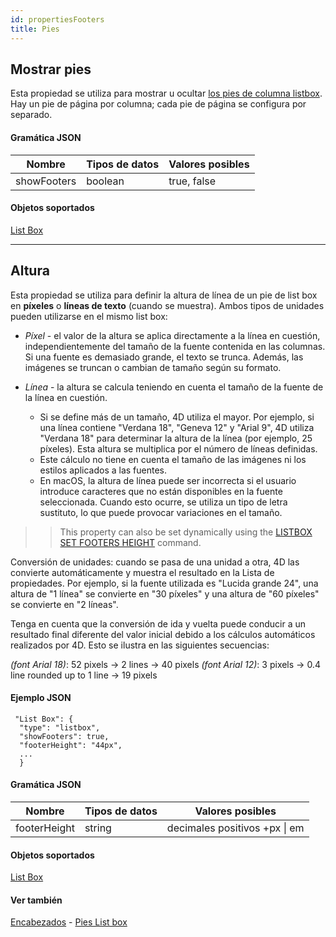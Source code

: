 ```yaml
---
id: propertiesFooters
title: Pies
---
```


## Mostrar pies

Esta propiedad se utiliza para mostrar u ocultar [los pies de columna listbox](listbox_overview.md#list-box-footers). Hay un pie de página por columna; cada pie de página se configura por separado.

#### Gramática JSON

| Nombre      | Tipos de datos | Valores posibles |
| ----------- | -------------- | ---------------- |
| showFooters | boolean        | true, false      |

#### Objetos soportados

[List Box](listbox_overview.md)

---

## Altura

Esta propiedad se utiliza para definir la altura de línea de un pie de list box en **píxeles** o **líneas de texto** (cuando se muestra). Ambos tipos de unidades pueden utilizarse en el mismo list box:

- _Píxel_ - el valor de la altura se aplica directamente a la línea en cuestión, independientemente del tamaño de la fuente contenida en las columnas. Si una fuente es demasiado grande, el texto se trunca. Además, las imágenes se truncan o cambian de tamaño según su formato.

- _Línea_ - la altura se calcula teniendo en cuenta el tamaño de la fuente de la línea en cuestión.
  - Si se define más de un tamaño, 4D utiliza el mayor. Por ejemplo, si una línea contiene "Verdana 18", "Geneva 12" y "Arial 9", 4D utiliza "Verdana 18" para determinar la altura de la línea (por ejemplo, 25 píxeles). Esta altura se multiplica por el número de líneas definidas.
  - Este cálculo no tiene en cuenta el tamaño de las imágenes ni los estilos aplicados a las fuentes.
  - En macOS, la altura de línea puede ser incorrecta si el usuario introduce caracteres que no están disponibles en la fuente seleccionada. Cuando esto ocurre, se utiliza un tipo de letra sustituto, lo que puede provocar variaciones en el tamaño.

> > This property can also be set dynamically using the [LISTBOX SET FOOTERS HEIGHT](https://doc.4d.com/4Dv17R6/4D/17-R6/List-box-footer-specific-properties.300-4354808.en.html) command.

Conversión de unidades: cuando se pasa de una unidad a otra, 4D las convierte automáticamente y muestra el resultado en la Lista de propiedades. Por ejemplo, si la fuente utilizada es "Lucida grande 24", una altura de "1 línea" se convierte en "30 píxeles" y una altura de "60 píxeles" se convierte en "2 líneas".

Tenga en cuenta que la conversión de ida y vuelta puede conducir a un resultado final diferente del valor inicial debido a los cálculos automáticos realizados por 4D. Esto se ilustra en las siguientes secuencias:

_(font Arial 18)_: 52 pixels -> 2 lines -> 40 pixels _(font Arial 12)_: 3 pixels -> 0.4 line rounded up to 1 line -> 19 pixels

#### Ejemplo JSON

```
 "List Box": {
  "type": "listbox",
  "showFooters": true,
  "footerHeight": "44px",  
  ...
  }
```

#### Gramática JSON

| Nombre       | Tipos de datos | Valores posibles              |
| ------------ | -------------- | ----------------------------- |
| footerHeight | string         | decimales positivos +px \| em |

#### Objetos soportados

[List Box](listbox_overview.md)

#### Ver también

[Encabezados](properties_Headers.md) - [Pies List box](listbox_overview.md#list-box-footers)
